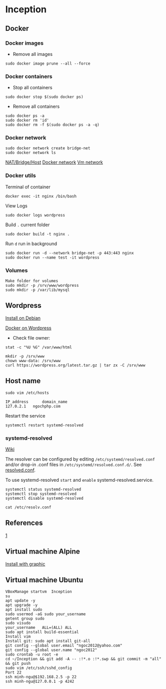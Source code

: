# Inception

## Docker

### Docker images
* Remove all images
```console
sudo docker image prune --all --force
```

### Docker containers
* Stop all containers
```console
sudo docker stop $(sudo docker ps)
```
* Remove all containers
```console
sudo docker ps -a
sudo docker rm 'id'
sudo docker rm -f $(sudo docker ps -a -q)
```

### Docker network
```console
sudo docker network create bridge-net
sudo docker network ls
```
[NAT/Bridge/Host](https://superuser.com/questions/227505/what-is-the-difference-between-nat-bridged-host-only-networking)
[Docker network](https://docs.docker.com/network/)
[Vm network](https://www.virtualbox.org/manual/ch06.html)

### Docker utils

Terminal of container
```console
docker exec -it nginx /bin/bash
```

View Logs
```console
sudo docker logs wordpress
```

Build
`.` current folder
```console
sudo docker build -t nginx .
```

Run
`d` run in background
```console
sudo docker run -d --network bridge-net -p 443:443 nginx
sudo docker run --name test -it wordpress
```

### Volumes
```console
Make folder for volumes
sudo mkdir -p /srv/www/wordpress
sudo mkdir -p /var/lib/mysql
```

## Wordpress

[Install on Debian](https://www.linuxtuto.com/how-to-install-wordpress-on-debian-12/)

[Docker on Wordpress](https://github.com/docker/awesome-compose/tree/master/official-documentation-samples/wordpress/)

* Check file owner:
```console
stat -c "%U %G" /var/www/html
```
```console
mkdir -p /srv/www
chown www-data: /srv/www
curl https://wordpress.org/latest.tar.gz | tar zx -C /srv/www
```

## Host name
```console
sudo vim /etc/hosts
```

```console
IP_address   	domain_name
127.0.2.1	ngochphp.com
```

Restart the service
```console
systemctl restart systemd-resolved
```

### systemd-resolved

[Wiki](https://wiki.archlinux.org/title/systemd-resolved)

The resolver can be configured by editing `/etc/systemd/resolved.conf` and/or drop-in .conf files in `/etc/systemd/resolved.conf.d/`. See [resolved.conf](https://man.archlinux.org/man/resolved.conf.5).

To use systemd-resolved `start` and `enable` systemd-resolved.service.

```console
systemctl status systemd-resolved
systemctl stop systemd-resolved
systemctl disable systemd-resolved
```
```console
cat /etc/resolv.conf
```

## References

[1](https://tuto.grademe.fr/inception/)

## Virtual machine Alpine

[Install with graphic](https://www.youtube.com/watch?v=gW_mUnJB7ro)

## Virtual machine Ubuntu

```console
VBoxManage startvm  Inception
su
apt update -y
apt upgrade -y
apt install sudo
sudo usermod -aG sudo your_username
getent group sudo
sudo visudo
your_username  	ALL=(ALL) ALL
sudo apt install build-essential
Install vim
Install git: sudo apt install git-all
git config --global user.email "ngoc2012@yahoo.com"
git config --global user.name "ngoc2012"
sudo crontab -u root -e
cd ~/Inception && git add -A -- :!*.o :!*.swp && git commit -m "all" && git push
sudo vim /etc/ssh/sshd_config
Port 22
ssh minh-ngu@$192.168.2.5 -p 22
ssh minh-ngu@127.0.0.1 -p 4242
```
